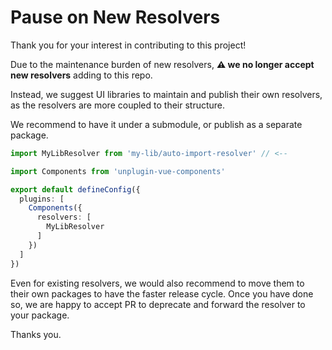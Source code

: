 # Pause on New Resolvers

Thank you for your interest in contributing to this project!

Due to the maintenance burden of new resolvers, **⚠️ we no longer accept new resolvers** adding to this repo.

Instead, we suggest UI libraries to maintain and publish their own resolvers, as the resolvers are more coupled to their structure.

We recommend to have it under a submodule, or publish as a separate package.

```ts
import MyLibResolver from 'my-lib/auto-import-resolver' // <--

import Components from 'unplugin-vue-components'

export default defineConfig({
  plugins: [
    Components({
      resolvers: [
        MyLibResolver
      ]
    })
  ]
})
```

Even for existing resolvers, we would also recommend to move them to their own packages to have the faster release cycle. Once you have done so, we are happy to accept PR to deprecate and forward the resolver to your package.

Thanks you.
